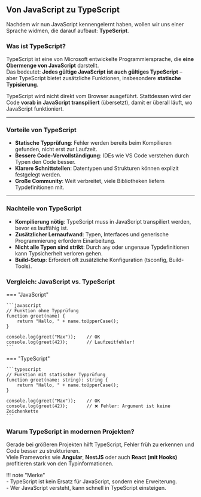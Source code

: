 ## Von JavaScript zu TypeScript

Nachdem wir nun JavaScript kennengelernt haben, wollen wir uns einer Sprache widmen, die darauf aufbaut: **TypeScript**.

### Was ist TypeScript?

TypeScript ist eine von Microsoft entwickelte Programmiersprache, die **eine Obermenge von JavaScript** darstellt.  
Das bedeutet: **Jedes gültige JavaScript ist auch gültiges TypeScript** – aber TypeScript bietet zusätzliche Funktionen, insbesondere **statische Typisierung**.

TypeScript wird nicht direkt vom Browser ausgeführt. Stattdessen wird der Code **vorab in JavaScript transpiliert** (übersetzt), damit er überall läuft, wo JavaScript funktioniert.

---

### Vorteile von TypeScript

- **Statische Typprüfung**: Fehler werden bereits beim Kompilieren gefunden, nicht erst zur Laufzeit.
- **Bessere Code-Vervollständigung**: IDEs wie VS Code verstehen durch Typen den Code besser.
- **Klarere Schnittstellen**: Datentypen und Strukturen können explizit festgelegt werden.
- **Große Community**: Weit verbreitet, viele Bibliotheken liefern Typdefinitionen mit.

---

### Nachteile von TypeScript

- **Kompilierung nötig**: TypeScript muss in JavaScript transpiliert werden, bevor es lauffähig ist.
- **Zusätzlicher Lernaufwand**: Typen, Interfaces und generische Programmierung erfordern Einarbeitung.
- **Nicht alle Typen sind strikt**: Durch `any` oder ungenaue Typdefinitionen kann Typsicherheit verloren gehen.
- **Build-Setup**: Erfordert oft zusätzliche Konfiguration (tsconfig, Build-Tools).

### Vergleich: JavaScript vs. TypeScript

=== "JavaScript"

    ```javascript
    // Funktion ohne Typprüfung
    function greet(name) {
        return "Hallo, " + name.toUpperCase();
    }

    console.log(greet("Max"));    // OK
    console.log(greet(42));       // Laufzeitfehler!
    ```

=== "TypeScript"

    ```typescript
    // Funktion mit statischer Typprüfung
    function greet(name: string): string {
        return "Hallo, " + name.toUpperCase();
    }

    console.log(greet("Max"));    // OK
    console.log(greet(42));       // ❌ Fehler: Argument ist keine Zeichenkette
    ```

### Warum TypeScript in modernen Projekten?

Gerade bei größeren Projekten hilft TypeScript, Fehler früh zu erkennen und Code besser zu strukturieren.  
Viele Frameworks wie **Angular**, **NestJS** oder auch **React (mit Hooks)** profitieren stark von den Typinformationen.

!!! note "Merke"  
    - TypeScript ist kein Ersatz für JavaScript, sondern eine Erweiterung.  
    - Wer JavaScript versteht, kann schnell in TypeScript einsteigen.

